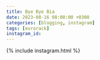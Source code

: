 ```yaml
---
title: Bye Bye Bia
date: 2023-08-16 08:00:00 +0300
categories: [blogging, instagram]
tags: [eurorack]
instagram_id: 
---
```


{% include instagram.html %}
